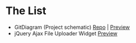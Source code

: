 # The List

- GitDiagram (Project schematic) [Repo](https://github.com/ahmedkhaleel2004/gitdiagram) | [Preview](https://gitdiagram.com/)
- jQuery Ajax File Uploader Widget  [Preview](https://danielmg.org/demo/java-script/uploader/single-upload)
